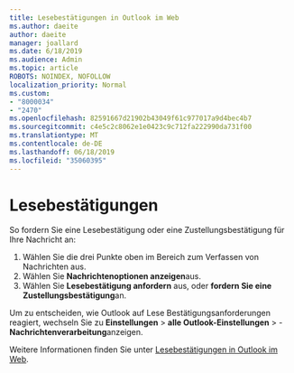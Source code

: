 ```yaml
---
title: Lesebestätigungen in Outlook im Web
ms.author: daeite
author: daeite
manager: joallard
ms.date: 6/18/2019
ms.audience: Admin
ms.topic: article
ROBOTS: NOINDEX, NOFOLLOW
localization_priority: Normal
ms.custom:
- "8000034"
- "2470"
ms.openlocfilehash: 82591667d21902b43049f61c977017a9d4bec4b7
ms.sourcegitcommit: c4e5c2c8062e1e0423c9c712fa222990da731f00
ms.translationtype: MT
ms.contentlocale: de-DE
ms.lasthandoff: 06/18/2019
ms.locfileid: "35060395"
---
```

# <a name="read-receipts"></a>Lesebestätigungen

So fordern Sie eine Lesebestätigung oder eine Zustellungsbestätigung für Ihre Nachricht an:

1. Wählen Sie die drei Punkte oben im Bereich zum Verfassen von Nachrichten aus.
1. Wählen Sie **Nachrichtenoptionen anzeigen**aus.
1. Wählen Sie **Lesebestätigung anfordern** aus, oder **fordern Sie eine Zustellungsbestätigung**an.

Um zu entscheiden, wie Outlook auf Lese Bestätigungsanforderungen reagiert, wechseln Sie zu **Einstellungen** > **alle Outlook-Einstellungen** > -**Nachrichtenverarbeitung**anzeigen.

Weitere Informationen finden Sie unter [Lesebestätigungen in Outlook im Web](https://support.office.com/article/e09af74d-3519-45fc-a680-37a538a92157).